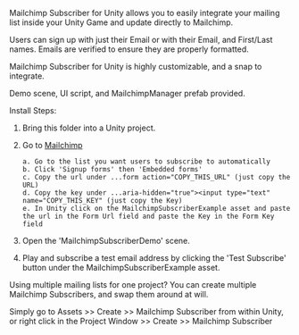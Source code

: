 Mailchimp Subscriber for Unity allows you to easily integrate your mailing list inside your Unity Game and update directly to Mailchimp.

Users can sign up with just their Email or with their Email, and First/Last names. Emails are verified to ensure they are properly formatted.

Mailchimp Subscriber for Unity is highly customizable, and a snap to integrate.

Demo scene, UI script, and MailchimpManager prefab provided.

Install Steps:


1) Bring this folder into a Unity project.


2) Go to [Mailchimp](https://mailchimp.com/)

       a. Go to the list you want users to subscribe to automatically
       b. Click 'Signup forms' then 'Embedded forms'
       c. Copy the url under ...form action="COPY_THIS_URL" (just copy the URL)
       d. Copy the key under ...aria-hidden="true"><input type="text" name="COPY_THIS_KEY" (just copy the Key)
	   e. In Unity click on the MailchimpSubscriberExample asset and paste the url in the Form Url field and paste the Key in the Form Key field
   
   
3) Open the 'MailchimpSubscriberDemo' scene.


4) Play and subscribe a test email address by clicking the 'Test Subscribe' button under the MailchimpSubscriberExample asset.


Using multiple mailing lists for one project? You can create multiple Mailchimp Subscribers, and swap them around at will.

Simply go to Assets >> Create >> Mailchimp Subscriber from within Unity, or right click in the Project Window >> Create >> Mailchimp Subscriber

